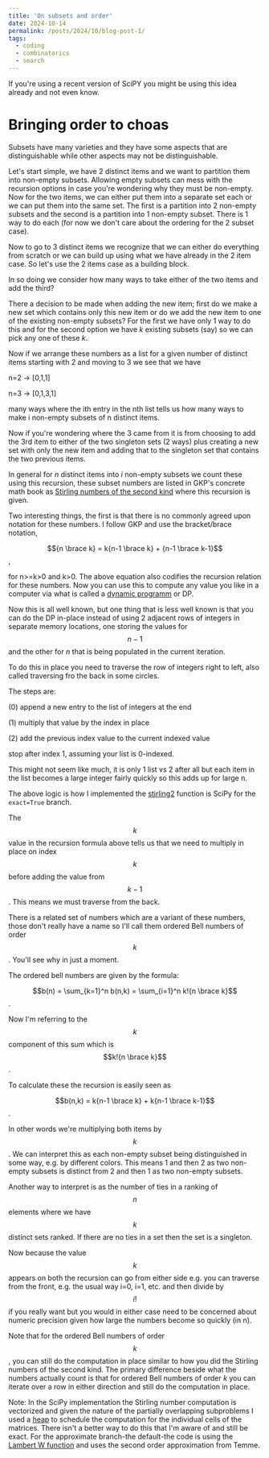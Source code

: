 ```yaml
---
title: 'On subsets and order'
date: 2024-10-14
permalink: /posts/2024/10/blog-post-1/
tags:
  - coding
  - combinatorics
  - search
---
```


If you're using a recent version of SciPY
you might be using this idea already and not even know.

Bringing order to choas
======

Subsets have many varieties and they have some aspects that are distinguishable
while other aspects may not be distinguishable.

Let's start simple, we have 2 distinct items and we want to partition them into
non-empty subsets. Allowing empty subsets can mess with the recursion options
in case you're wondering why they must be non-empty. Now for the two items, we
can either put them into a separate set each or we can put them into the same
set. The first is a partition into 2 non-empty subsets and the second is a partition
into 1 non-empty subset. There is 1 way to do each (for now we don't care about
the ordering for the 2 subset case).

Now to go to 3 distinct items we recognize that we can either do everything from
scratch or we can build up using what we have already in the 2 item case. So let's
use the 2 items case as a building block.

In so doing we consider how many ways to take either of the two items and add
the third?

There a decision to be made when adding the new item; first do we make a
new set which contains only this new item or do we add the new item to one of
the existing non-empty subsets? For the first we have only 1 way to do this and
for the second option we have $k$ existing subsets (say) so we can pick any one
of these $k$.

Now if we arrange these numbers as a list for a given number of distinct items
starting with 2 and moving to 3 we see that we have

n=2 -> [0,1,1]

n=3 -> [0,1,3,1]

many ways where the ith entry in the nth list tells us how many ways to make
i non-empty subsets of n distinct items.

Now if you're wondering where the 3 came from it is from choosing to add the
3rd item to either of the two singleton sets (2 ways) plus creating a new set
with only the new item and adding that to the singleton set that contains the
two previous items.

In general for $n$ distinct items into $i$ non-empty subsets we count these
using this recursion, these subset numbers are listed in GKP's concrete math
book as [Stirling numbers of the second kind](https://en.wikipedia.org/wiki/Stirling_numbers_of_the_second_kind) where this recursion is given.

Two interesting things, the first is that there is no commonly agreed upon
notation for these numbers. I follow GKP and use the bracket/brace notation,

$${n \brace k} = k{n-1 \brace k} + {n-1 \brace k-1}$$,

for n>=k>0 and k>0. The above equation also codifies the recursion relation for
these numbers. Now you can use this to compute any value you like in a computer
via what is called a [dynamic programm](https://en.wikipedia.org/wiki/Dynamic_programming)
or DP.

Now this is all well known, but one thing that is less well known is that you
can do the DP in-place instead of using 2 adjacent rows of integers in separate
memory locations, one storing the values for $$n-1$$ and the other for $n$ that
is being populated in the current iteration.

To do this in place you need to traverse the row of integers right to left, also
called traversing fro the back in some circles.

The steps are:

(0) append a new entry to the list of integers at the end

(1) multiply that value by the index in place

(2) add the previous index value to the current indexed value

stop after index 1, assuming your list is 0-indexed.

This might not seem like much, it is only 1 list vs 2 after all but each item
in the list becomes a large integer fairly quickly so this adds up for large n.

The above logic is how I implemented the [stirling2](https://docs.scipy.org/doc/scipy/reference/generated/scipy.special.stirling2.html) function is SciPy for the
`exact=True` branch.

The $$k$$ value in the recursion formula above tells us that we need to multiply
in place on index $$k$$ before adding the value from $$k-1$$. This means we must
traverse from the back.

There is a related set of numbers which are a variant of these numbers, those
don't really have a name so I'll call them ordered Bell numbers of order $$k$$.
You'll see why in just a moment.

The ordered bell numbers are given by the formula:

$$b(n) = \sum_{k=1}^n b(n,k) = \sum_{i=1}^n k!{n \brace k}$$.

Now I'm referring to the $$k$$ component of this sum which is
$$k!{n \brace k}$$.

To calculate these the recursion is easily seen as

$$b(n,k) = k{n-1 \brace k} + k{n-1 \brace k-1}$$.

In other words we're multiplying both items by $$k$$.
We can interpret this as each non-empty subset being distinguished in some way,
e.g. by different colors. This means 1 and then 2 as two non-empty subsets is
distinct from 2 and then 1 as two non-empty subsets.

Another way to interpret is as the number of ties in a ranking of $$n$$ elements
where we have $$k$$ distinct sets ranked. If there are no ties in a set then the
set is a singleton.

Now because the value $$k$$ appears on both the recursion can go from either side
e.g. you can traverse from the front, e.g. the usual way i=0, i=1, etc. and then
divide by $$i!$$ if you really want but you would in either case need to be concerned
about numeric precision given how large the numbers become so quickly (in n).

Note that for the ordered Bell numbers of order $$k$$, you can still do the computation
in place similar to how you did the Stirling numbers of the second kind. The
primary difference beside what the numbers actually count is that for
ordered Bell numbers of order $k$ you can iterate over a row in either direction
and still do the computation in place.

Note: In the SciPy implementation the Stirling number computation is vectorized
and given the nature of the partially overlapping subproblems I used a [heap](https://en.wikipedia.org/wiki/Heap_(data_structure)) to
schedule the computation for the individual cells of the matrices. There isn't
a better way to do this that I'm aware of and still be exact.
For the approximate branch-the default-the code is using the [Lambert W function](https://en.wikipedia.org/wiki/Lambert_W_function) and uses the second order approximation from Temme.
